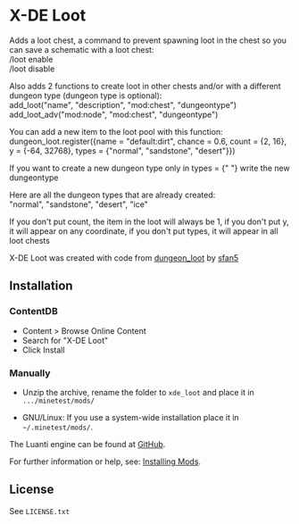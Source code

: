 # X-DE Loot

Adds a loot chest, a command to prevent spawning loot in the chest so you can save a schematic with a loot chest:
<br>
/loot enable
<br>
/loot disable

Also adds 2 functions to create loot in other chests and/or with a different dungeon type (dungeon type is optional):
<br>
add_loot("name", "description", "mod:chest", "dungeontype")
<br>
add_loot_adv("mod:node", "mod:chest", "dungeontype")

You can add a new item to the loot pool with this function:
<br>
dungeon_loot.register({name = "default:dirt", chance = 0.6, count = {2, 16}, y = {-64, 32768}, types = {"normal", "sandstone", "desert"}})

If you want to create a new dungeon type only in types = {" "} write the new dungeontype

Here are all the dungeon types that are already created:
<br>
"normal", "sandstone", "desert", "ice"

If you don't put count, the item in the loot will always be 1, if you don't put y, it will appear on any coordinate, if you don't put types, it will appear in all loot chests

X-DE Loot was created with code from [dungeon_loot](https://github.com/luanti-org/minetest_game/tree/master/mods/dungeon_loot) by [sfan5](https://github.com/sfan5)

## Installation

### ContentDB

* Content > Browse Online Content
* Search for "X-DE Loot"
* Click Install

### Manually

- Unzip the archive, rename the folder to `xde_loot` and
place it in `.../minetest/mods/`

- GNU/Linux: If you use a system-wide installation place it in `~/.minetest/mods/`.

The Luanti engine can be found at [GitHub](https://github.com/minetest/minetest).

For further information or help, see: [Installing Mods](https://wiki.luanti.org/Installing_Mods).

## License

See `LICENSE.txt`
